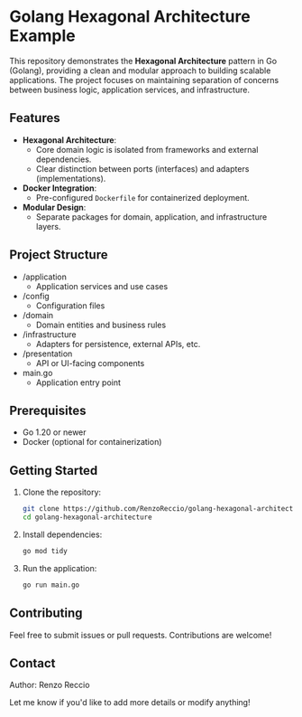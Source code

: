 # Golang Hexagonal Architecture Example

This repository demonstrates the **Hexagonal Architecture** pattern in Go (Golang), providing a clean and modular approach to building scalable applications. The project focuses on maintaining separation of concerns between business logic, application services, and infrastructure.

## Features

- **Hexagonal Architecture**:
  - Core domain logic is isolated from frameworks and external dependencies.
  - Clear distinction between ports (interfaces) and adapters (implementations).
- **Docker Integration**:
  - Pre-configured `Dockerfile` for containerized deployment.
- **Modular Design**:
  - Separate packages for domain, application, and infrastructure layers.

## Project Structure
- /application
  - Application services and use cases
- /config
  - Configuration files
- /domain
  - Domain entities and business rules 
- /infrastructure
  - Adapters for persistence, external APIs, etc.
- /presentation 
  - API or UI-facing components
- main.go 
  - Application entry point
 
## Prerequisites

- Go 1.20 or newer
- Docker (optional for containerization)

## Getting Started

1. Clone the repository:
   ```bash
   git clone https://github.com/RenzoReccio/golang-hexagonal-architecture.git
   cd golang-hexagonal-architecture
    ```

2. Install dependencies:
   ```bash
   go mod tidy
    ```

3. Run the application:
   ```bash
   go run main.go
    ```

## Contributing
Feel free to submit issues or pull requests. Contributions are welcome!


## Contact
Author: Renzo Reccio

Let me know if you'd like to add more details or modify anything!
